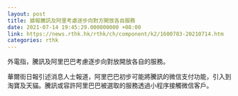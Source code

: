 ```yaml
---
layout: post
title: 據報騰訊及阿里考慮逐步向對方開放各自服務
date: 2021-07-14 19:45:29.000000000 +08:00
link: https://news.rthk.hk/rthk/ch/component/k2/1600783-20210714.htm
categories: rthk
---
```


外電指，騰訊及阿里巴巴考慮逐步向對放開放各自的服務。

華爾街日報引述消息人士報道，阿里巴巴初步可能將騰訊的微信支付功能，引入到淘寶及天貓。騰訊或容許阿里巴巴被選取的服務透過小程序接觸微信客戶。
